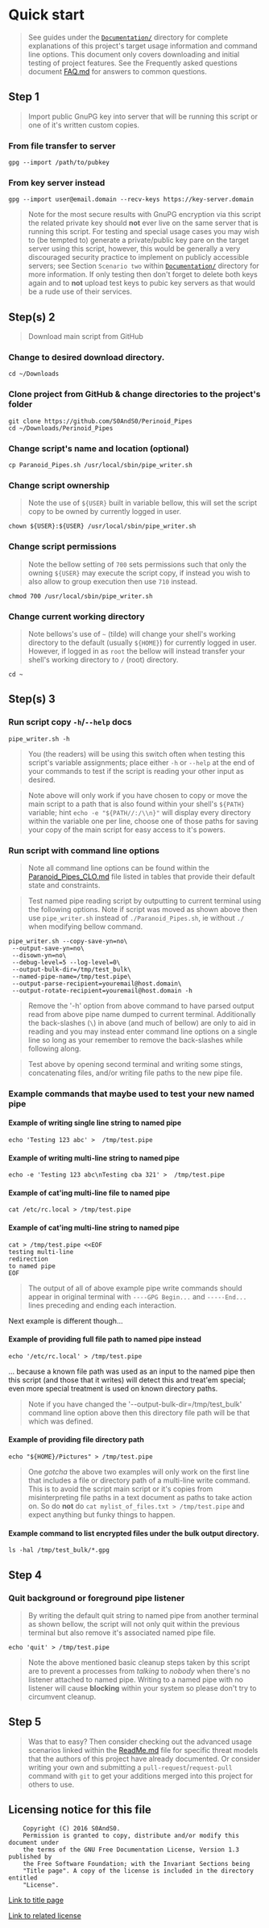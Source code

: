 # Quick start

> See guides under the [`Documentation/`](Documentation/) directory for
> complete explanations of this project's target usage information and command
> line options. This document only covers downloading and initial testing of
> project features. See the Frequently asked questions document
> [FAQ.md](Documentation/FAQ.md) for answers to common questions.

## Step 1

> Import public GnuPG key into server that will be running this script or one of
> it's written custom copies.

### From file transfer to server

```
gpg --import /path/to/pubkey
```

### From key server instead

```
gpg --import user@email.domain --recv-keys https://key-server.domain
```

> Note for the most secure results with GnuPG encryption via this script the
> related private key should **not** ever live on the same server that is
> running this script. For testing and special usage cases you may wish to
> (be tempted to) generate a private/public key pare on the target server using
> this script, however, this would be generally a very discouraged security
> practice to implement on publicly accessible servers; see Section
> `Scenario two` within [`Documentation/`](Documentation/) directory for more
> information. If only testing then don't forget to delete both keys again and
> to **not** upload test keys to pubic key servers as that would be a rude use
> of their services.

## Step(s) 2

> Download main script from GitHub

### Change to desired download directory.

```
cd ~/Downloads
```

### Clone project from GitHub & change directories to the project's folder

```
git clone https://github.com/S0AndS0/Perinoid_Pipes
cd ~/Downloads/Perinoid_Pipes
```

### Change script's name and location (optional)

```
cp Paranoid_Pipes.sh /usr/local/sbin/pipe_writer.sh
```

### Change script ownership

> Note the use of `${USER}` built in variable bellow, this will set the script
> copy to be owned by currently logged in user.

```
chown ${USER}:${USER} /usr/local/sbin/pipe_writer.sh
```

### Change script permissions

> Note the bellow setting of `700` sets permissions such that only the owning
> `${USER}` may execute the script copy, if instead you wish to also allow to
> group execution then use `710` instead.

```
chmod 700 /usr/local/sbin/pipe_writer.sh
```

### Change current working directory

> Note bellows's use of `~` (tilde) will change your shell's working directory to
> the default (usually `${HOME}`) for currently logged in user. However, if logged
> in as `root` the bellow will instead transfer your shell's working directory to
> `/` (root) directory.

```
cd ~
```

## Step(s) 3

### Run script copy `-h`/`--help` docs

```
pipe_writer.sh -h
```

> You (the readers) will be using this switch often when testing this script's
> variable assignments; place either `-h` or `--help` at the end of your commands
> to test if the script is reading your other input as desired.

> Note above will only work if you have chosen to copy or move the main
> script to a path that is also found within your shell's `${PATH}` variable;
> hint `echo -e "${PATH//:/\\n}"` will display every directory within the
> variable one per line, choose one of those paths for saving your copy of the
> main script for easy access to it's powers.

### Run script with command line options

> Note all command line options can be found within the
> [Paranoid_Pipes_CLO.md](Documentation/Paranoid_Pipes_CLO.md) file listed in
> tables that provide their default state and constraints.

> Test named pipe reading script by outputting to current terminal using the
> following options. Note if script was moved as shown above then use
> `pipe_writer.sh` instead of `./Paranoid_Pipes.sh`, ie without `./` when
> modifying bellow command.

```
pipe_writer.sh --copy-save-yn=no\
 --output-save-yn=no\
 --disown-yn=no\
 --debug-level=5 --log-level=0\
 --output-bulk-dir=/tmp/test_bulk\
 --named-pipe-name=/tmp/test.pipe\
 --output-parse-recipient=youremail@host.domain\
 --output-rotate-recipient=youremail@host.domain -h
```

> Remove the '-h' option from above command to have parsed output read from
> above pipe name dumped to current terminal. Additionally the back-slashes
> (`\`) in above (and much of bellow) are only to aid in reading and you may
> instead enter command line options on a single line so long as your remember
> to remove the back-slashes while following along.

> Test above by opening second terminal and writing some stings, concatenating
> files, and/or writing file paths to the new pipe file.

### Example commands that maybe used to test your new named pipe

#### Example of writing single line string to named pipe

```
echo 'Testing 123 abc' >  /tmp/test.pipe
```

#### Example of writing multi-line string to named pipe

```
echo -e 'Testing 123 abc\nTesting cba 321' >  /tmp/test.pipe
```

#### Example of cat'ing multi-line file to named pipe

```
cat /etc/rc.local > /tmp/test.pipe
```

#### Example of cat'ing multi-line string to named pipe

```
cat > /tmp/test.pipe <<EOF
testing multi-line
redirection
to named pipe
EOF
```

> The output of all of above example pipe write commands should appear in
> original terminal with `----GPG Begin...` and `-----End...` lines preceding
> and ending each interaction.

Next example is different though...

#### Example of providing full file path to named pipe instead

```
echo '/etc/rc.local' > /tmp/test.pipe
```

... because a known file path was used as an input to the named pipe then this
 script (and those that it writes) will detect this and treat'em special; even
 more special treatment is used on known directory paths.

> Note if you have changed the '--output-bulk-dir=/tmp/test_bulk' command
> line option above then this directory file path will be that which was defined.

#### Example of providing file directory path

```
echo "${HOME}/Pictures" > /tmp/test.pipe
```

> One *gotcha* the above two examples will only work on the first line that
> includes a file or directory path of a multi-line write command. This is to
> avoid the script main script or it's copies from misinterpreting file paths
> in a text document as paths to take action on. So do **not** do
> `cat mylist_of_files.txt > /tmp/test.pipe` and expect anything but funky
> things to happen.

#### Example command to list encrypted files under the bulk output directory.

```
ls -hal /tmp/test_bulk/*.gpg
```

## Step 4

### Quit background or foreground pipe listener

> By writing the default quit string to named pipe from another terminal as
> shown bellow, the script will not only quit within the previous terminal but
> also remove it's associated named pipe file.

```
echo 'quit' > /tmp/test.pipe
```

> Note the above mentioned basic cleanup steps taken by this script are to
> prevent a processes from *talking* to *nobody* when there's no listener
> attached to named pipe. Writing to a named pipe with no listener will cause
> **blocking** within your system so please don't try to circumvent cleanup.

## Step 5

> Was that to easy? Then consider checking out the advanced usage scenarios
> linked within the [ReadMe.md](Documentation/ReadMe.md) file for specific threat
> models that the authors of this project have already documented. Or consider
> writing your own and submitting a `pull-request`/`request-pull` command with
> `git` to get your additions merged into this project for others to use.

## Licensing notice for this file

```
    Copyright (C) 2016 S0AndS0.
    Permission is granted to copy, distribute and/or modify this document under
    the terms of the GNU Free Documentation License, Version 1.3 published by
    the Free Software Foundation; with the Invariant Sections being
    "Title page". A copy of the license is included in the directory entitled
    "License".
```

[Link to title page](Contributing_Financially.md)

[Link to related license](../Licenses/GNU_FDLv1.3_Documentation.md)
